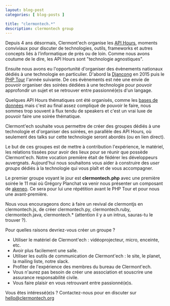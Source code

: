 ```yaml
---
layout: blog-post
categories: [ blog-posts ]

title: "clermontech.*"
description: clermontech group
---
```




Depuis 4 ans désormais, Clermont'ech organise les [API Hours](http://clermontech.org/api-hours/),
moments conviviaux pour discuter de technologies, outils,
frameworks et autres concepts liés à l’informatique de près ou de loin. Comme
nous avons coutume de le dire, les API Hours sont "technologie agnostiques".

Ensuite nous avons eu l'opportunité d'organiser des évènements nationaux dédiés
à une technologie en particulier. D'abord la [Djancong](http://clermontech.org/blog-posts/djangcong-2015-a-clermont-ferrand.html)
en 2015 puis le [PHP Tour](http://clermontech.org/blog-posts/phptour-clermont-fd-2016.html) l'année suivante.
De ces évènements est née une envie de pouvoir organiser des soirées dédiées à une
technologie pour pouvoir approfondir un sujet et se retrouver entre passionné(e)s d'un
langage.

Quelques API Hours thématiques ont été organisés, comme les [bases de données](http://clermontech.org/api-hours/api-hour-22.html)
mais c'est au final assez compliqué de pouvoir le faire, nous sommes trop souvent à
flux tendu de speakers et c'est un vrai luxe de pouvoir faire une soirée thématique.

Clermont'ech souhaite vous permettre de créer des groupes dédiés à une
technologie et d'organiser des soirées, en parallèle des API Hours, où seulement
des talks sur cette technologie seront abordés (ou en lien direct).

Le but de ces groupes est de mettre à contribution l'expérience, le matériel, les
relations tissées pour avoir des lieux pour se réunir que possède Clermont'ech.
Notre vocation première était de fédérer les développeurs auvergnats. Aujourd'hui
nous souhaitons vous aider à construire des *user groups* dédiés à la technologie
qui vous plaît et de vous accompagner.

Le premier groupe voyant le jour est **clermontech.php** avec une première soirée le
11 mai où Grégory Planchat va venir nous présenter un composant de [akeneo](https://www.akeneo.com/fr/).
Ce sera pour lui une répétition avant le PHP Tour et pour nous une avant-première.

Nous vous encourageons donc à faire un revival de clermontjs en clermontech.js, de créer clermontech.py, clermontech.ruby, clermontech.java, clermontech.* (attention il y a un intrus, sauras-tu le trouver ?).

Pour quelles raisons devriez-vous créer un groupe ?

- Utiliser le matériel de Clermont'ech : vidéoprojecteur, micro, enceinte, etc.
- Avoir plus facilement une salle.
- Utiliser les outils de communication de Clermont'ech : le site, le planet, la mailing liste, notre slack.
- Profiter de l'expérience des membres du bureau de Clermont'ech.
- Vous n'aurez pas besoin de créer une association et souscrire une assurance responsabilité civile.
- Vous faire plaisir en vous retrouvant entre passionné(e)s.

Vous êtes intéressé(e)s ? Contactez-nous pour en discuter sur [hello@clermontech.org](mailto:hello@clermontech.org)
